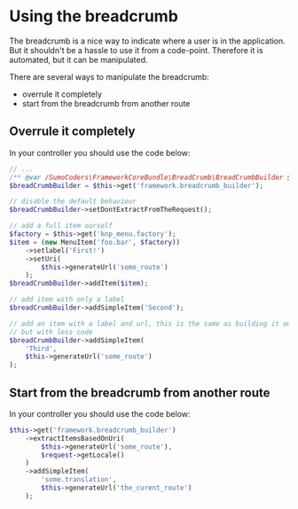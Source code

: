 # Using the breadcrumb

The breadcrumb is a nice way to indicate where a user is in the application. 
But it shouldn't be a hassle to use it from a code-point. Therefore it is 
automated, but it can be manipulated.

There are several ways to manipulate the breadcrumb:

* overrule it completely
* start from the breadcrumb from another route

## Overrule it completely

In your controller you should use the code below:

```php
// ...
/** @var /SumoCoders\FrameworkCoreBundle\BreadCrumb\BreadCrumbBuilder $breadCrumbBuilder */
$breadCrumbBuilder = $this->get('framework.breadcrumb_builder');

// disable the default behaviour
$breadCrumbBuilder->setDontExtractFromTheRequest();

// add a full item ourself
$factory = $this->get('knp_menu.factory');
$item = (new MenuItem('foo.bar', $factory))
    ->setlabel('First!')
    ->setUri(
        $this->generateUrl('some_route')
    );
$breadCrumbBuilder->addItem($item);

// add item with only a label
$breadCrumbBuilder->addSimpleItem('Second');

// add an item with a label and url, this is the same as building it ourself, 
// but with less code
$breadCrumbBuilder->addSimpleItem(
    'Third',
    $this->generateUrl('some_route')
);
```

## Start from the breadcrumb from another route

In your controller you should use the code below:

```php
$this->get('framework.breadcrumb_builder')
    ->extractItemsBasedOnUri(
        $this->generateUrl('some_route'),
        $request->getLocale()
    )
    ->addSimpleItem(
        'some.translation',
        $this->generateUrl('the_curent_route')
    );
```
